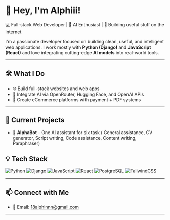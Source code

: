 # 👋 Hey, I'm Alphiii!

💻 Full-stack Web Developer | 🧠 AI Enthusiast | 🚀 Building useful stuff on the internet


I'm a passionate developer focused on building clean, useful, and intelligent web applications. I work mostly with **Python (Django)** and **JavaScript (React)** and love integrating cutting-edge **AI models** into real-world tools.

---

## 🛠 What I Do

- 🌐 Build full-stack websites and web apps
- 🧠 Integrate AI via OpenRouter, Hugging Face, and OpenAI APIs
- 🛒 Create eCommerce platforms with payment + PDF systems

---

## 🚧 Current Projects

- 🔹 **AlphaBot** – One AI assistant for six task ( General assistance, CV generator, Script writing, Code assistance, Content writing, Paraphraser)

## 💡 Tech Stack

![Python](https://img.shields.io/badge/-Python-3776AB?style=flat&logo=python&logoColor=white)
![Django](https://img.shields.io/badge/-Django-092E20?style=flat&logo=django&logoColor=white)
![JavaScript](https://img.shields.io/badge/-JavaScript-F7DF1E?style=flat&logo=javascript&logoColor=black)
![React](https://img.shields.io/badge/-React-61DAFB?style=flat&logo=react&logoColor=black)
![PostgreSQL](https://img.shields.io/badge/-PostgreSQL-336791?style=flat&logo=postgresql&logoColor=white)
![TailwindCSS](https://img.shields.io/badge/-TailwindCSS-38B2AC?style=flat&logo=tailwind-css&logoColor=white)

---

## 📫 Connect with Me

- 📧 Email: 18alphinnn@gmail.com

---

